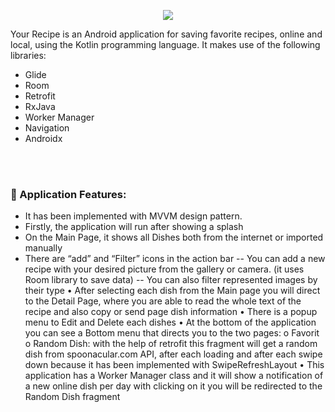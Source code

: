 <p align="center">
  <img src="https://user-images.githubusercontent.com/63088252/171119093-bd3b178a-14c8-4228-aa43-69b455b49f19.jpg" />
</p>

Your Recipe is an Android application for saving favorite recipes, online and local, using the Kotlin programming language.
It makes use of the following libraries: <br />
- Glide 
- Room
- Retrofit
- RxJava
- Worker Manager
- Navigation
- Androidx
 <br />
 <br />

### 📕 Application Features:
- It has been implemented with MVVM design pattern.
-	Firstly, the application will run after showing a splash
-	On the Main Page, it shows all Dishes both from the internet or imported manually
-	There are “add” and “Filter” icons in the action bar
--	You can add a new recipe with your desired picture from the gallery or camera. (it uses Room library to save data)
--	You can also filter represented images by their type
•	After selecting each dish from the Main page you will direct to the Detail Page, where you are able to read the whole text of the recipe and also copy or send page dish information
•	There is a popup menu to Edit and Delete each dishes
•	At the bottom of the application you can see a Bottom menu that directs you to the two pages:
o	Favorit
o	Random Dish: with the help of retrofit this fragment will get a random dish from spoonacular.com API, after each loading and after each swipe down because it has been implemented with SwipeRefreshLayout
•	This application has a Worker Manager class and it will show a notification of a new online dish per day with clicking on it you will be redirected to the Random Dish fragment

